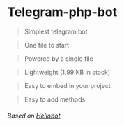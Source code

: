 # Telegram-php-bot
>Simplest telegram bot

>One file to start

>Powered by a single file

>Lightweight (1.99 KB in stock)

>Easy to embed in your project

>Easy to add methods

###### Based on [Hellobot](https://core.telegram.org/bots/samples/hellobot)

